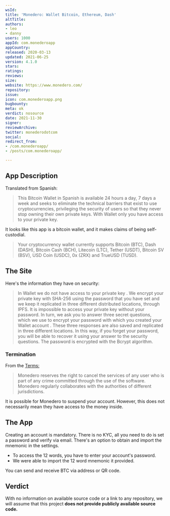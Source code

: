 ```yaml
---
wsId: 
title: 'Monedero: Wallet Bitcoin, Ethereum, Dash'
altTitle: 
authors:
- leo
- danny
users: 1000
appId: com.monederoapp
appCountry: 
released: 2020-03-13
updated: 2021-06-25
version: 4.1.0
stars: 
ratings: 
reviews: 
size: 
website: https://www.monedero.com/
repository: 
issue: 
icon: com.monederoapp.png
bugbounty: 
meta: ok
verdict: nosource
date: 2021-11-30
signer: 
reviewArchive: 
twitter: monederodotcom
social: 
redirect_from:
- /com.monederoapp/
- /posts/com.monederoapp/

---
```


## App Description

Translated from Spanish:

> This Bitcoin Wallet in Spanish is available 24 hours a day, 7 days a week and seeks to eliminate the technical barriers that exist to use cryptocurrencies, privileging the security of users so that they never stop owning their own private keys. With Wallet only you have access to your private key.

It looks like this app is a bitcoin wallet, and it makes claims of being self-custodial.

> Your cryptocurrency wallet currently supports Bitcoin (BTC), Dash (DASH), Bitcoin Cash (BCH), Litecoin (LTC), Tether (USDT), Bitcoin SV (BSV), USD Coin (USDC), 0x (ZRX) and TrueUSD (TUSD).

## The Site

Here's the information they have on security:

> In Wallet we do not have access to your private key . We encrypt your private key with SHA-256 using the password that you have set and we keep it replicated in three different distributed locations, through IPFS. It is impossible to access your private key without your password. In turn, we ask you to answer three secret questions, which we use to encrypt your password with which you created your Wallet account . These three responses are also saved and replicated in three different locations. In this way, if you forget your password, you will be able to recover it using your answer to the security questions. The password is encrypted with the Bcrypt algorithm.


### Termination

From the [Terms:](https://www.monedero.com/terms)

>  Monedero reserves the right to cancel the services of any user who is part of any crime committed through the use of the software. Monedero regularly collaborates with the authorities of different jurisdictions.

It is possible for Monedero to suspend your account. However, this does not necessarily mean they have access to the money inside.

## The App

Creating an account is mandatory. There is no KYC, all you need to do is set a password and verify via email. There's an option to obtain and import the mnemonic in the settings. 
- To access the 12 words, you have to enter your account's password.
- We were able to import the 12 word mnemonic it provided.

You can send and receive BTC via address or QR code.

## Verdict

With no information on available source code or a link to any repository, we will assume that this project **does not provide publicly available source code.**